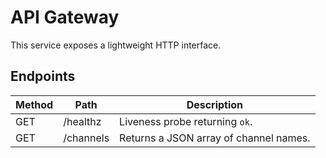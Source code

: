 # API Gateway

This service exposes a lightweight HTTP interface.

## Endpoints

| Method | Path       | Description                      |
| ------ | ---------- | -------------------------------- |
| GET    | /healthz   | Liveness probe returning `ok`.   |
| GET    | /channels  | Returns a JSON array of channel names. |
